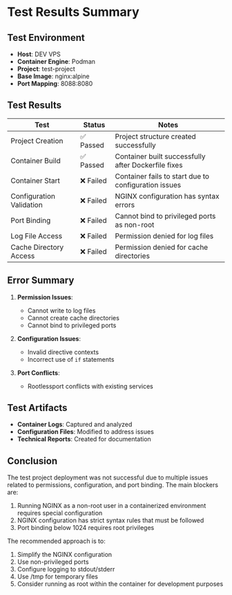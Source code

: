 # Test Results Summary

## Test Environment
- **Host**: DEV VPS
- **Container Engine**: Podman
- **Project**: test-project
- **Base Image**: nginx:alpine
- **Port Mapping**: 8088:8080

## Test Results

| Test | Status | Notes |
|------|--------|-------|
| Project Creation | ✅ Passed | Project structure created successfully |
| Container Build | ✅ Passed | Container built successfully after Dockerfile fixes |
| Container Start | ❌ Failed | Container fails to start due to configuration issues |
| Configuration Validation | ❌ Failed | NGINX configuration has syntax errors |
| Port Binding | ❌ Failed | Cannot bind to privileged ports as non-root |
| Log File Access | ❌ Failed | Permission denied for log files |
| Cache Directory Access | ❌ Failed | Permission denied for cache directories |

## Error Summary

1. **Permission Issues**:
   - Cannot write to log files
   - Cannot create cache directories
   - Cannot bind to privileged ports

2. **Configuration Issues**:
   - Invalid directive contexts
   - Incorrect use of `if` statements

3. **Port Conflicts**:
   - Rootlessport conflicts with existing services

## Test Artifacts

- **Container Logs**: Captured and analyzed
- **Configuration Files**: Modified to address issues
- **Technical Reports**: Created for documentation

## Conclusion

The test project deployment was not successful due to multiple issues related to permissions, configuration, and port binding. The main blockers are:

1. Running NGINX as a non-root user in a containerized environment requires special configuration
2. NGINX configuration has strict syntax rules that must be followed
3. Port binding below 1024 requires root privileges

The recommended approach is to:

1. Simplify the NGINX configuration
2. Use non-privileged ports
3. Configure logging to stdout/stderr
4. Use /tmp for temporary files
5. Consider running as root within the container for development purposes 